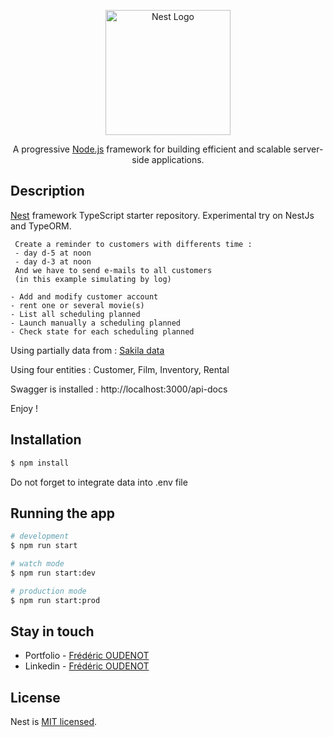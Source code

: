 <p align="center">
  <a href="http://nestjs.com/" target="blank"><img src="https://nestjs.com/img/logo-small.svg" width="200" alt="Nest Logo" /></a>
</p>

[circleci-image]: https://img.shields.io/circleci/build/github/nestjs/nest/master?token=abc123def456
[circleci-url]: https://circleci.com/gh/nestjs/nest

  <p align="center">A progressive <a href="http://nodejs.org" target="_blank">Node.js</a> framework for building efficient and scalable server-side applications.</p>

## Description

[Nest](https://github.com/nestjs/nest) framework TypeScript starter repository. Experimental try on NestJs and TypeORM.

     Create a reminder to customers with differents time :
     - day d-5 at noon
     - day d-3 at noon
     And we have to send e-mails to all customers
     (in this example simulating by log)

    - Add and modify customer account
    - rent one or several movie(s)
    - List all scheduling planned
    - Launch manually a scheduling planned
    - Check state for each scheduling planned

Using partially data from : [Sakila data](https://github.com/jOOQ/sakila/tree/main/postgres-sakila-db)

Using four entities : Customer, Film, Inventory, Rental

Swagger is installed : http://localhost:3000/api-docs

Enjoy !

## Installation

```bash
$ npm install
```

Do not forget to integrate data into .env file

## Running the app

```bash
# development
$ npm run start

# watch mode
$ npm run start:dev

# production mode
$ npm run start:prod
```

## Stay in touch

- Portfolio - [Frédéric OUDENOT](https://frederic-oudenot.netlify.app/)
- Linkedin - [Frédéric OUDENOT](https://www.linkedin.com/in/frederic-oudenot/)

## License

Nest is [MIT licensed](LICENSE).
